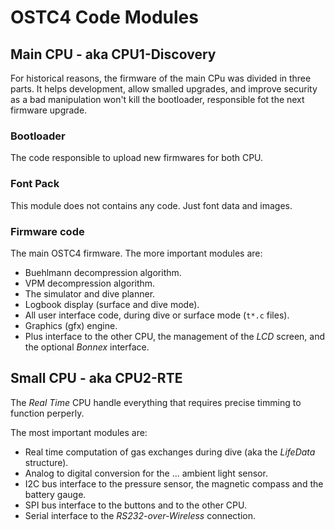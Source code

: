 # OSTC4 Code Modules #

## Main CPU - aka CPU1-Discovery ##

For historical reasons, the firmware of the main CPu was divided in three parts.
It helps development, allow smalled upgrades, and improve security as a bad manipulation won't kill the bootloader, responsible fot the next firmware upgrade.

### Bootloader ##

The code responsible to upload new firmwares for both CPU.

### Font Pack ###

This module does not contains any code. Just font data and images.

### Firmware code ###

The main OSTC4 firmware. The more important modules are:

- Buehlmann decompression algorithm.
- VPM decompression algorithm.
- The simulator and dive planner.
- Logbook display (surface and dive mode).
- All user interface code, during dive or surface mode (`t*.c` files).
- Graphics (gfx) engine.
- Plus interface to the other CPU, the management of the _LCD_ screen, and the optional _Bonnex_ interface.

## Small CPU - aka CPU2-RTE ##

The _Real Time_ CPU handle everything that requires precise timming to function perperly.

The most important modules are:

- Real time computation of gas exchanges during dive (aka the _LifeData_ structure).
- Analog to digital conversion for the ... ambient light sensor.
- I2C bus interface to the pressure sensor, the magnetic compass and the battery gauge.
- SPI bus interface to the buttons and to the other CPU.
- Serial interface to the _RS232-over-Wireless_ connection.
